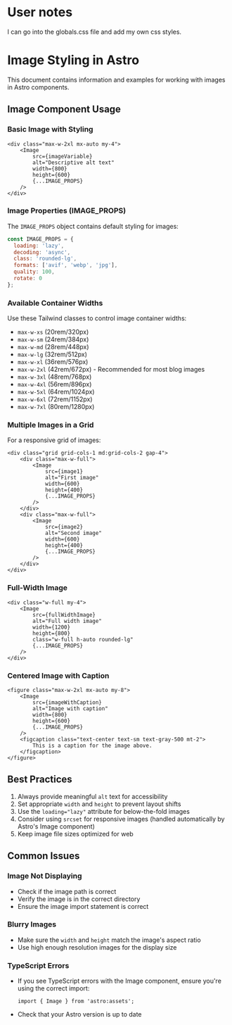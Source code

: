 # User notes

I can go into the globals.css file and add my own css styles.

# Image Styling in Astro

This document contains information and examples for working with images in Astro components.

## Image Component Usage

### Basic Image with Styling

```astro
<div class="max-w-2xl mx-auto my-4">
    <Image
        src={imageVariable}
        alt="Descriptive alt text"
        width={800}
        height={600}
        {...IMAGE_PROPS}
    />
</div>
```

### Image Properties (IMAGE_PROPS)

The `IMAGE_PROPS` object contains default styling for images:

```javascript
const IMAGE_PROPS = {
  loading: 'lazy',
  decoding: 'async',
  class: 'rounded-lg',
  formats: ['avif', 'webp', 'jpg'],
  quality: 100,
  rotate: 0
};
```

### Available Container Widths

Use these Tailwind classes to control image container widths:

- `max-w-xs` (20rem/320px)
- `max-w-sm` (24rem/384px)
- `max-w-md` (28rem/448px)
- `max-w-lg` (32rem/512px)
- `max-w-xl` (36rem/576px)
- `max-w-2xl` (42rem/672px) - Recommended for most blog images
- `max-w-3xl` (48rem/768px)
- `max-w-4xl` (56rem/896px)
- `max-w-5xl` (64rem/1024px)
- `max-w-6xl` (72rem/1152px)
- `max-w-7xl` (80rem/1280px)

### Multiple Images in a Grid

For a responsive grid of images:

```astro
<div class="grid grid-cols-1 md:grid-cols-2 gap-4">
    <div class="max-w-full">
        <Image
            src={image1}
            alt="First image"
            width={600}
            height={400}
            {...IMAGE_PROPS}
        />
    </div>
    <div class="max-w-full">
        <Image
            src={image2}
            alt="Second image"
            width={600}
            height={400}
            {...IMAGE_PROPS}
        />
    </div>
</div>
```

### Full-Width Image

```astro
<div class="w-full my-4">
    <Image
        src={fullWidthImage}
        alt="Full width image"
        width={1200}
        height={800}
        class="w-full h-auto rounded-lg"
        {...IMAGE_PROPS}
    />
</div>
```

### Centered Image with Caption

```astro
<figure class="max-w-2xl mx-auto my-8">
    <Image
        src={imageWithCaption}
        alt="Image with caption"
        width={800}
        height={600}
        {...IMAGE_PROPS}
    />
    <figcaption class="text-center text-sm text-gray-500 mt-2">
        This is a caption for the image above.
    </figcaption>
</figure>
```

## Best Practices

1. Always provide meaningful `alt` text for accessibility
2. Set appropriate `width` and `height` to prevent layout shifts
3. Use the `loading="lazy"` attribute for below-the-fold images
4. Consider using `srcset` for responsive images (handled automatically by Astro's Image component)
5. Keep image file sizes optimized for web

## Common Issues

### Image Not Displaying

- Check if the image path is correct
- Verify the image is in the correct directory
- Ensure the image import statement is correct

### Blurry Images

- Make sure the `width` and `height` match the image's aspect ratio
- Use high enough resolution images for the display size

### TypeScript Errors

- If you see TypeScript errors with the Image component, ensure you're using the correct import:
  ```astro
  import { Image } from 'astro:assets';
  ```
- Check that your Astro version is up to date
